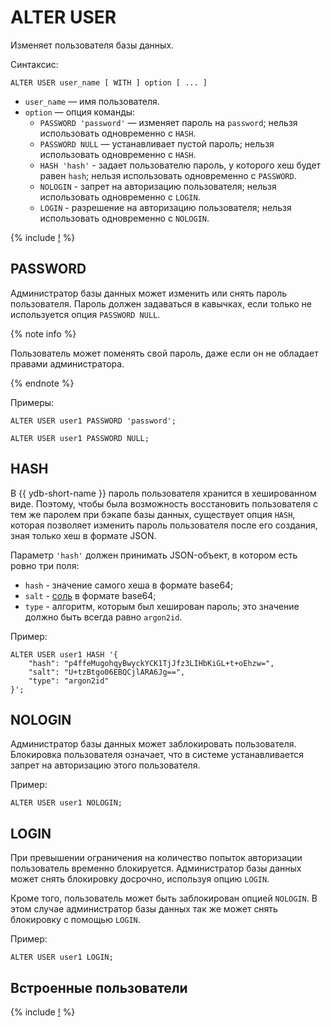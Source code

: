 # ALTER USER

Изменяет пользователя базы данных.

Синтаксис:

```yql
ALTER USER user_name [ WITH ] option [ ... ]
```

* `user_name` — имя пользователя.
* `option` — опция команды:
  * `PASSWORD 'password'` — изменяет пароль на `password`; нельзя использовать одновременно с `HASH`.
  * `PASSWORD NULL` — устанавливает пустой пароль; нельзя использовать одновременно с `HASH`.
  * `HASH 'hash'` - задает пользователю пароль, у которого хеш будет равен `hash`; нельзя использовать одновременно с `PASSWORD`.
  * `NOLOGIN` - запрет на авторизацию пользователя; нельзя использовать одновременно с `LOGIN`.
  * `LOGIN` - разрешение на авторизацию пользователя; нельзя использовать одновременно с `NOLOGIN`.

{% include [!](../../../_includes/do-not-create-users-in-ldap.md) %}

## PASSWORD

Администратор базы данных может изменить или снять пароль пользователя. Пароль должен задаваться в кавычках, если только не используется опция `PASSWORD NULL`.

{% note info %}

Пользователь может поменять свой пароль, даже если он не обладает правами администратора.

{% endnote %}

Примеры:

```yql
ALTER USER user1 PASSWORD 'password';
```

```yql
ALTER USER user1 PASSWORD NULL;
```


## HASH

В {{ ydb-short-name }} пароль пользователя хранится в хешированном виде. Поэтому, чтобы была возможность восстановить пользователя с тем же паролем при бэкапе базы данных, существует опция `HASH`, которая позволяет изменить пароль пользователя после его создания, зная только хеш в формате JSON.

Параметр `'hash'` должен принимать JSON-объект, в котором есть ровно три поля:

* `hash` - значение самого хеша в формате base64;
* `salt` - [соль](https://ru.wikipedia.org/wiki/Соль_(криптография)) в формате base64;
* `type` - алгоритм, которым был хеширован пароль; это значение должно быть всегда равно `argon2id`.


Пример:

```yql
ALTER USER user1 HASH '{
    "hash": "p4ffeMugohqyBwyckYCK1TjJfz3LIHbKiGL+t+oEhzw=",
    "salt": "U+tzBtgo06EBQCjlARA6Jg==",
    "type": "argon2id"
}';
```

## NOLOGIN

Администратор базы данных может заблокировать пользователя. Блокировка пользователя означает, что в системе устанавливается запрет на авторизацию этого пользователя.

Пример:

```yql
ALTER USER user1 NOLOGIN;
```

## LOGIN

При превышении ограничения на количество попыток авторизации пользователь временно блокируется. Администратор базы данных может снять блокировку досрочно, используя опцию `LOGIN`.

Кроме того, пользователь может быть заблокирован опцией `NOLOGIN`. В этом случае администратор базы данных так же может снять блокировку с помощью `LOGIN`.

Пример:

```yql
ALTER USER user1 LOGIN;
```

## Встроенные пользователи

{% include [!](../_includes/initial_groups_and_users.md) %}

